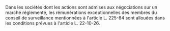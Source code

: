 Dans les sociétés dont les actions sont admises aux négociations sur un marché réglementé, les rémunérations exceptionnelles des membres du conseil de surveillance mentionnées à l'article L. 225-84 sont allouées dans les conditions prévues à l'article L. 22-10-26.
